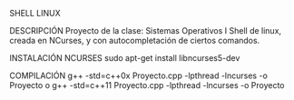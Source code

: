 SHELL LINUX

DESCRIPCIÓN
Proyecto de la clase: Sistemas Operativos I
Shell de linux, creada en NCurses, y con autocompletación de ciertos comandos.

INSTALACIÓN NCURSES
sudo apt-get install libncurses5-dev

COMPILACIÓN
g++ -std=c++0x Proyecto.cpp -lpthread -lncurses -o Proyecto
					o
g++ -std=c++11 Proyecto.cpp -lpthread -lncurses -o Proyecto